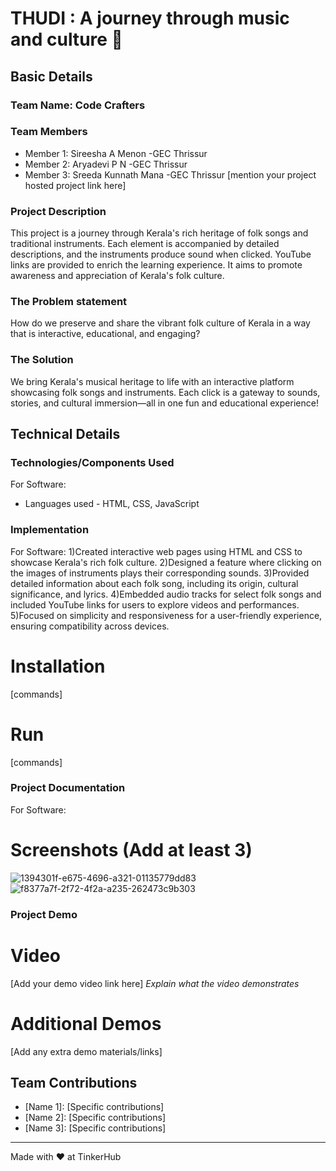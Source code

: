 

# THUDI : A journey through music and culture 🎯


## Basic Details
### Team Name: Code Crafters


### Team Members
- Member 1: Sireesha A Menon    -GEC Thrissur
- Member 2: Aryadevi P N        -GEC Thrissur
- Member 3: Sreeda Kunnath Mana -GEC Thrissur
[mention your project hosted project link here]

### Project Description
This project is a journey through Kerala's rich heritage of folk songs and traditional instruments. Each element is accompanied by detailed descriptions, and the instruments produce sound when clicked. YouTube links are provided to enrich the learning experience. It aims to promote awareness and appreciation of Kerala's folk culture.

### The Problem statement
How do we preserve and share the vibrant folk culture of Kerala in a way that is interactive, educational, and engaging?

### The Solution
We bring Kerala's musical heritage to life with an interactive platform showcasing folk songs and instruments. Each click is a gateway to sounds, stories, and cultural immersion—all in one fun and educational experience!
## Technical Details
### Technologies/Components Used
For Software:
- Languages used - HTML, CSS, JavaScript


### Implementation
For Software:
1)Created interactive web pages using HTML and CSS to showcase Kerala's rich folk culture.
2)Designed a feature where clicking on the images of instruments plays their corresponding sounds.
3)Provided detailed information about each folk song, including its origin, cultural significance, and lyrics.
4)Embedded audio tracks for select folk songs and included YouTube links for users to explore videos and performances.
5)Focused on simplicity and responsiveness for a user-friendly experience, ensuring compatibility across devices.
# Installation
[commands]

# Run
[commands]

### Project Documentation
For Software:

# Screenshots (Add at least 3)

![1394301f-e675-4696-a321-01135779dd83](https://github.com/user-attachments/assets/4c67953d-46f5-4bb9-8502-14221353c02b)
![f8377a7f-2f72-4f2a-a235-262473c9b303](https://github.com/user-attachments/assets/325dcc47-ed5c-4819-90ca-55fa1903df6e)



### Project Demo
# Video
[Add your demo video link here]
*Explain what the video demonstrates*

# Additional Demos
[Add any extra demo materials/links]

## Team Contributions
- [Name 1]: [Specific contributions]
- [Name 2]: [Specific contributions]
- [Name 3]: [Specific contributions]

---
Made with ❤️ at TinkerHub




